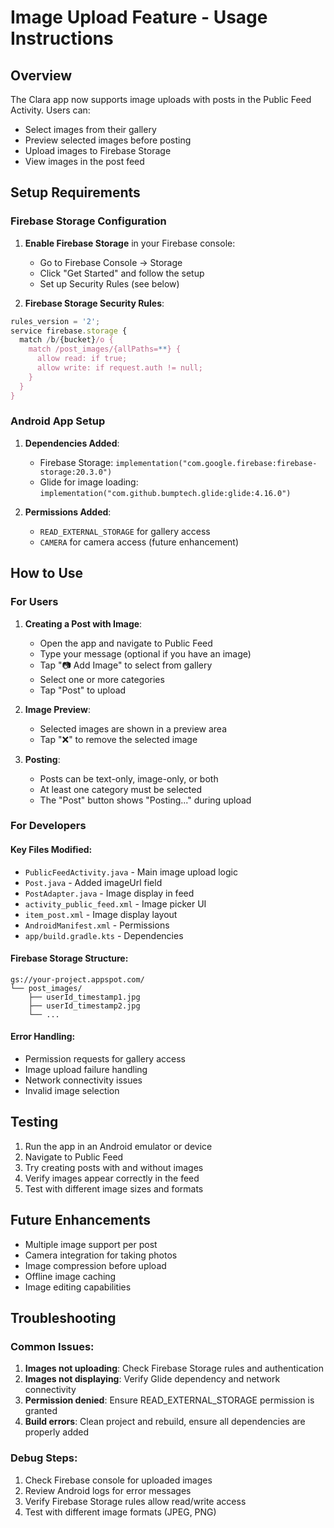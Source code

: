 # Image Upload Feature - Usage Instructions

## Overview
The Clara app now supports image uploads with posts in the Public Feed Activity. Users can:
- Select images from their gallery
- Preview selected images before posting
- Upload images to Firebase Storage
- View images in the post feed

## Setup Requirements

### Firebase Storage Configuration
1. **Enable Firebase Storage** in your Firebase console:
   - Go to Firebase Console → Storage
   - Click "Get Started" and follow the setup
   - Set up Security Rules (see below)

2. **Firebase Storage Security Rules**:
```javascript
rules_version = '2';
service firebase.storage {
  match /b/{bucket}/o {
    match /post_images/{allPaths=**} {
      allow read: if true;
      allow write: if request.auth != null;
    }
  }
}
```

### Android App Setup
1. **Dependencies Added**:
   - Firebase Storage: `implementation("com.google.firebase:firebase-storage:20.3.0")`
   - Glide for image loading: `implementation("com.github.bumptech.glide:glide:4.16.0")`

2. **Permissions Added**:
   - `READ_EXTERNAL_STORAGE` for gallery access
   - `CAMERA` for camera access (future enhancement)

## How to Use

### For Users
1. **Creating a Post with Image**:
   - Open the app and navigate to Public Feed
   - Type your message (optional if you have an image)
   - Tap "📷 Add Image" to select from gallery
   - Select one or more categories
   - Tap "Post" to upload

2. **Image Preview**:
   - Selected images are shown in a preview area
   - Tap "❌" to remove the selected image

3. **Posting**:
   - Posts can be text-only, image-only, or both
   - At least one category must be selected
   - The "Post" button shows "Posting..." during upload

### For Developers

#### Key Files Modified:
- `PublicFeedActivity.java` - Main image upload logic
- `Post.java` - Added imageUrl field
- `PostAdapter.java` - Image display in feed
- `activity_public_feed.xml` - Image picker UI
- `item_post.xml` - Image display layout
- `AndroidManifest.xml` - Permissions
- `app/build.gradle.kts` - Dependencies

#### Firebase Storage Structure:
```
gs://your-project.appspot.com/
└── post_images/
    ├── userId_timestamp1.jpg
    ├── userId_timestamp2.jpg
    └── ...
```

#### Error Handling:
- Permission requests for gallery access
- Image upload failure handling  
- Network connectivity issues
- Invalid image selection

## Testing
1. Run the app in an Android emulator or device
2. Navigate to Public Feed
3. Try creating posts with and without images
4. Verify images appear correctly in the feed
5. Test with different image sizes and formats

## Future Enhancements
- Multiple image support per post
- Camera integration for taking photos
- Image compression before upload
- Offline image caching
- Image editing capabilities

## Troubleshooting

### Common Issues:
1. **Images not uploading**: Check Firebase Storage rules and authentication
2. **Images not displaying**: Verify Glide dependency and network connectivity  
3. **Permission denied**: Ensure READ_EXTERNAL_STORAGE permission is granted
4. **Build errors**: Clean project and rebuild, ensure all dependencies are properly added

### Debug Steps:
1. Check Firebase console for uploaded images
2. Review Android logs for error messages
3. Verify Firebase Storage rules allow read/write access
4. Test with different image formats (JPEG, PNG)